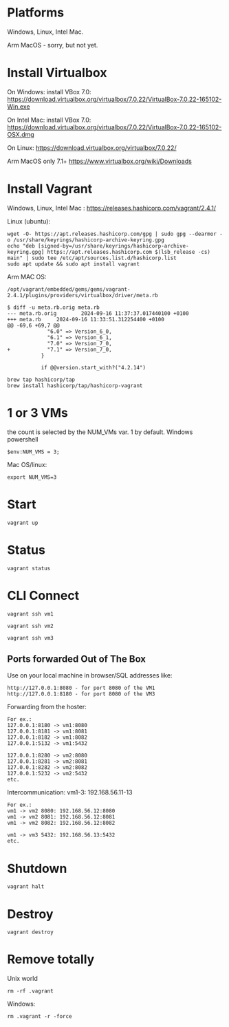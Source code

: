 # Platforms
Windows, Linux, Intel Mac.

Arm MacOS - sorry, but not yet.

# Install Virtualbox
On Windows: install VBox 7.0: https://download.virtualbox.org/virtualbox/7.0.22/VirtualBox-7.0.22-165102-Win.exe

On Intel Mac: install VBox 7.0: https://download.virtualbox.org/virtualbox/7.0.22/VirtualBox-7.0.22-165102-OSX.dmg

On Linux: https://download.virtualbox.org/virtualbox/7.0.22/

Arm MacOS only 7.1+ https://www.virtualbox.org/wiki/Downloads

# Install Vagrant
Windows, Linux, Intel Mac : https://releases.hashicorp.com/vagrant/2.4.1/

Linux (ubuntu):
```
wget -O- https://apt.releases.hashicorp.com/gpg | sudo gpg --dearmor -o /usr/share/keyrings/hashicorp-archive-keyring.gpg
echo "deb [signed-by=/usr/share/keyrings/hashicorp-archive-keyring.gpg] https://apt.releases.hashicorp.com $(lsb_release -cs) main" | sudo tee /etc/apt/sources.list.d/hashicorp.list
sudo apt update && sudo apt install vagrant
```

Arm MAC OS:
```
/opt/vagrant/embedded/gems/gems/vagrant-2.4.1/plugins/providers/virtualbox/driver/meta.rb

$ diff -u meta.rb.orig meta.rb
--- meta.rb.orig        2024-09-16 11:37:37.017440100 +0100
+++ meta.rb     2024-09-16 11:33:51.312254400 +0100
@@ -69,6 +69,7 @@
             "6.0" => Version_6_0,
             "6.1" => Version_6_1,
             "7.0" => Version_7_0,
+            "7.1" => Version_7_0,
           }

           if @@version.start_with?("4.2.14")

brew tap hashicorp/tap
brew install hashicorp/tap/hashicorp-vagrant
```

# 1 or 3 VMs
the count is selected by the NUM_VMs var. 1 by default.
Windows powershell
```
$env:NUM_VMS = 3;
```

Mac OS/linux:
```
export NUM_VMS=3
```

# Start
```
vagrant up
```

# Status
```
vagrant status
```

# CLI Connect
```
vagrant ssh vm1
```
```
vagrant ssh vm2
```
```
vagrant ssh vm3
```

## Ports forwarded Out of The Box
Use on your local machine in browser/SQL addresses like:
```
http://127.0.0.1:8080 - for port 8080 of the VM1
http://127.0.0.1:8180 - for port 8080 of the VM3
```

Forwarding from the hoster:
```
For ex.:
127.0.0.1:8180 -> vm1:8080
127.0.0.1:8181 -> vm1:8081
127.0.0.1:8182 -> vm1:8082
127.0.0.1:5132 -> vm1:5432

127.0.0.1:8280 -> vm2:8080
127.0.0.1:8281 -> vm2:8081
127.0.0.1:8282 -> vm2:8082
127.0.0.1:5232 -> vm2:5432
etc.
```

Intercommunication:
vm1-3: 192.168.56.11-13

```
For ex.:
vm1 -> vm2 8080: 192.168.56.12:8080
vm1 -> vm2 8081: 192.168.56.12:8081
vm1 -> vm2 8082: 192.168.56.12:8082

vm1 -> vm3 5432: 192.168.56.13:5432
etc.
```

# Shutdown
```
vagrant halt
```

# Destroy
```
vagrant destroy
```

# Remove totally
Unix world
```
rm -rf .vagrant
```
Windows:
```
rm .vagrant -r -force
```

